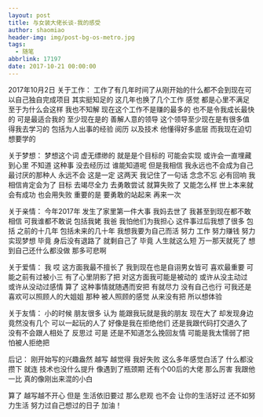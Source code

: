 ```yaml
---
layout: post
title: 与女装大佬长谈-我的感受
author: shaomiao
header-img: img/post-bg-os-metro.jpg
tags:
  - 随笔
abbrlink: 17197
date: 2017-10-21 00:00:00
---
```

2017年10月2日
关于工作：
工作了有几年时间了从刚开始的什么都不会到现在可以自己独自完成项目 其实挺知足的 这几年也换了几个工作 感觉 都是心里不满足 至于为什么会这样 我也不知解 现在这个工作不是赚的最多的 也不是令我成长最快的 可是最适合我的 至少现在是的 善解人意的领导 这个领导至少现在是有很多值得我去学习的 包括为人出事的经验 阅历 以及技术 他懂得好多底层 而我现在迫切想要学的

关于梦想：
梦想这个词 虚无缥缈的 就是是个目标的 可能会实现 或许会一直埋藏到心里 不知道 这种事 没去经历过 谁能知道呢 但是我相信 我永远也不会成为自己最讨厌的那种人 永远不会 这是一定 这两天 我记住了一句话 念念不忘  必有回响  我相信肯定会为了 目标 去竭尽全力 去勇敢尝试 就算失败了 又能怎么样 世上本来就会有成功 也会用失败 重要的是 要勇敢的站起来 再来一次 

关于亲情：
今年2017年 发生了家里第一件大事  我妈去世了 我甚至到现在都不敢相信 可我谁都不敢说 包括我姥 我爸 我怕他们为我担心 这件事过后我想了很多 包括 之前的十几年 包括未来的几十年 我想我要为自己而活 努力 工作 努力赚钱 努力实现梦想 毕竟 身后没有退路了 就剩自己了 毕竟 人生就这么短 万一那天就死了 想到自己还什么都没做 那多可悲啊

关于爱情：
我 哎 这方面我最不擅长了 我到现在也是自诩男女皆可 喜欢最重要 可能之前有过被小三 有了心里阴影了把 对这方面我可能是被动的 或许从没主动过  或许从没动过感情 算了 这种事情就随遇而安把  有就尽力 没有自己也行 可我还是喜欢可以照顾人的大姐姐  那种 被人照顾的感觉 从来没有把 所以想体验

关于友情：
小的时候 朋友很多 认为 能跟我玩就是我的朋友 现在大了 却发现身边竟然没有几个 可以一起玩的人了 好像是我在拒绝他们 还是我跟代码打交道久了 没有不会跟人相处了 反思过 可是 还是不知道怎么挽回友情  可能是我太懦弱了把 怕被人拒绝把 


后记：
刚开始写的兴趣盎然 越写 越觉得 我好失败 这么多年感觉白活了 什么都没攒下 就连 技术也没什么提升 像遇到了瓶颈期 还有个00后的大佬 那么厉害 我跟他一比 真的像刚出来混的小白 


算了 越写越不开心 但是 生活依旧要过 那么悲观 也不会 让你的生活好过 还不如努力生活 努力过自己想过的日子 加油！
